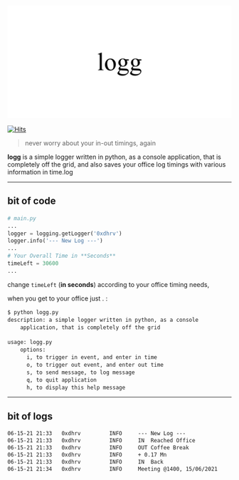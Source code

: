 

![](media/logg.svg)

[![Hits](https://hits.seeyoufarm.com/api/count/incr/badge.svg?url=https%3A%2F%2Fgithub.com%2F0xdhrv%2Flogg-py&count_bg=%23000000&title_bg=%23000000&icon=&icon_color=%23FFFFFF&title=%CE%BB+%3D%3E&edge_flat=true)](https://hits.seeyoufarm.com)

> never worry about your in-out timings, again

**logg** is a simple logger written in python, as a console application, that is completely off the grid, and also saves your office log timings with various information in time.log

-----
## bit of code

```python
# main.py
...
logger = logging.getLogger('0xdhrv')
logger.info('--- New Log ---')
...
# Your Overall Time in **Seconds**
timeLeft = 30600
...

```

change `timeLeft` (**in seconds**) according to your office timing needs,

when you get to your office just . :

```bash
$ python logg.py
description: a simple logger written in python, as a console 
    application, that is completely off the grid

usage: logg.py
    options:
      i, to trigger in event, and enter in time
      o, to trigger out event, and enter out time
      s, to send message, to log message
      q, to quit application
      h, to display this help message
```

-----
## bit of logs

```log
06-15-21 21:33   0xdhrv         INFO     --- New Log ---
06-15-21 21:33   0xdhrv         INFO     IN  Reached Office
06-15-21 21:33   0xdhrv         INFO     OUT Coffee Break
06-15-21 21:33   0xdhrv         INFO     + 0.17 Mn
06-15-21 21:33   0xdhrv         INFO     IN  Back
06-15-21 21:34   0xdhrv         INFO     Meeting @1400, 15/06/2021
```

